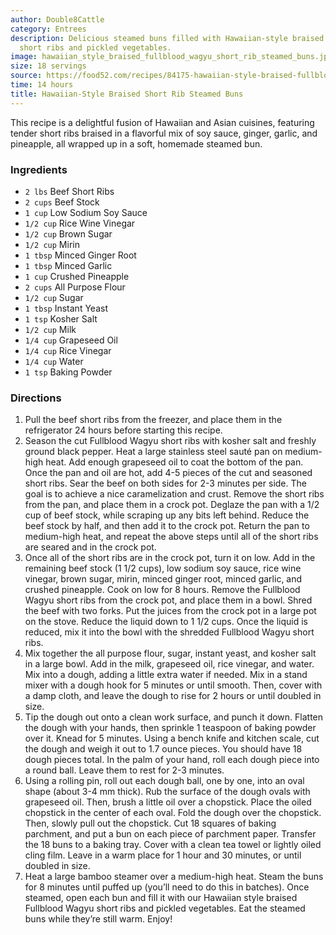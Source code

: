 ```yaml
---
author: Double8Cattle
category: Entrees
description: Delicious steamed buns filled with Hawaiian-style braised beef.
  short ribs and pickled vegetables.
image: hawaiian_style_braised_fullblood_wagyu_short_rib_steamed_buns.jpg
size: 18 servings
source: https://food52.com/recipes/84175-hawaiian-style-braised-fullblood-wagyu-short-rib-steamed-bunsundefined
time: 14 hours
title: Hawaiian-Style Braised Short Rib Steamed Buns
---
```


This recipe is a delightful fusion of Hawaiian and Asian cuisines, featuring tender short ribs braised in a flavorful mix of soy sauce, ginger, garlic, and pineapple, all wrapped up in a soft, homemade steamed bun.

### Ingredients

* `2 lbs` Beef Short Ribs
* `2 cups` Beef Stock
* `1 cup` Low Sodium Soy Sauce
* `1/2 cup` Rice Wine Vinegar
* `1/2 cup` Brown Sugar
* `1/2 cup` Mirin
* `1 tbsp` Minced Ginger Root
* `1 tbsp` Minced Garlic
* `1 cup` Crushed Pineapple
* `2 cups` All Purpose Flour
* `1/2 cup` Sugar
* `1 tbsp` Instant Yeast
* `1 tsp` Kosher Salt
* `1/2 cup` Milk
* `1/4 cup` Grapeseed Oil
* `1/4 cup` Rice Vinegar
* `1/4 cup` Water
* `1 tsp` Baking Powder

### Directions

1. Pull the beef short ribs from the freezer, and place them in the refrigerator 24 hours before starting this recipe.
2. Season the cut Fullblood Wagyu short ribs with kosher salt and freshly ground black pepper. Heat a large stainless steel sauté pan on medium-high heat. Add enough grapeseed oil to coat the bottom of the pan. Once the pan and oil are hot, add 4-5 pieces of the cut and seasoned short ribs. Sear the beef on both sides for 2-3 minutes per side. The goal is to achieve a nice caramelization and crust. Remove the short ribs from the pan, and place them in a crock pot. Deglaze the pan with a 1/2 cup of beef stock, while scraping up any bits left behind. Reduce the beef stock by half, and then add it to the crock pot. Return the pan to medium-high heat, and repeat the above steps until all of the short ribs are seared and in the crock pot.
3. Once all of the short ribs are in the crock pot, turn it on low. Add in the remaining beef stock (1 1/2 cups), low sodium soy sauce, rice wine vinegar, brown sugar, mirin, minced ginger root, minced garlic, and crushed pineapple. Cook on low for 8 hours. Remove the Fullblood Wagyu short ribs from the crock pot, and place them in a bowl. Shred the beef with two forks. Put the juices from the crock pot in a large pot on the stove. Reduce the liquid down to 1 1/2 cups. Once the liquid is reduced, mix it into the bowl with the shredded Fullblood Wagyu short ribs.
4. Mix together the all purpose flour, sugar, instant yeast, and kosher salt in a large bowl. Add in the milk, grapeseed oil, rice vinegar, and water. Mix into a dough, adding a little extra water if needed. Mix in a stand mixer with a dough hook for 5 minutes or until smooth. Then, cover with a damp cloth, and leave the dough to rise for 2 hours or until doubled in size.
5. Tip the dough out onto a clean work surface, and punch it down. Flatten the dough with your hands, then sprinkle 1 teaspoon of baking powder over it. Knead for 5 minutes. Using a bench knife and kitchen scale, cut the dough and weigh it out to 1.7 ounce pieces. You should have 18 dough pieces total. In the palm of your hand, roll each dough piece into a round ball. Leave them to rest for 2-3 minutes.
6. Using a rolling pin, roll out each dough ball, one by one, into an oval shape (about 3-4 mm thick). Rub the surface of the dough ovals with grapeseed oil. Then, brush a little oil over a chopstick. Place the oiled chopstick in the center of each oval. Fold the dough over the chopstick. Then, slowly pull out the chopstick. Cut 18 squares of baking parchment, and put a bun on each piece of parchment paper. Transfer the 18 buns to a baking tray. Cover with a clean tea towel or lightly oiled cling film. Leave in a warm place for 1 hour and 30 minutes, or until doubled in size.
7. Heat a large bamboo steamer over a medium-high heat. Steam the buns for 8 minutes until puffed up (you’ll need to do this in batches). Once steamed, open each bun and fill it with our Hawaiian style braised Fullblood Wagyu short ribs and pickled vegetables. Eat the steamed buns while they’re still warm. Enjoy!